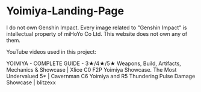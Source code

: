 # Yoimiya-Landing-Page

I do not own Genshin Impact. Every image related to "Genshin Impact" is intellectual property of miHoYo Co Ltd. This website does not own any of them.

YouTube videos used in this project:

YOIMIYA - COMPLETE GUIDE - 3★/4★/5★ Weapons, Build, Artifacts, Mechanics & Showcase | Xlice
C0 F2P Yoimiya Showcase. The Most Undervalued 5*  | Cavernman
C6 Yoimiya and R5 Thundering Pulse Damage Showcase | blitzexx
